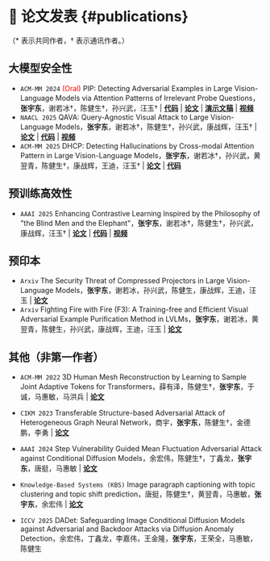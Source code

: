 
# 📝 论文发表 {#publications}
（* 表示共同作者，† 表示通讯作者。）

## 大模型安全性

- `ACM-MM 2024` <span style="color:red">(Oral)</span> PIP: Detecting Adversarial Examples in Large Vision-Language Models via Attention Patterns of Irrelevant Probe Questions，**张宇东**，谢若冰†，陈健生†，孙兴武，汪玉† \| [**代码**](https://github.com/btzyd/pip) \| [**论文**](https://dl.acm.org/doi/abs/10.1145/3664647.3685510) \| [**演示文稿**](https://nicsefc.ee.tsinghua.edu.cn/nics_file/pdf/523982cf-105a-4be6-818d-7543e10fa830.pdf) \| [**视频**](https://www.bilibili.com/video/BV183dnYHE6k)
- `NAACL 2025` QAVA: Query-Agnostic Visual Attack to Large Vision-Language Models，**张宇东**，谢若冰†，陈健生†，孙兴武，康战辉，汪玉† \| [**论文**](https://aclanthology.org/2025.naacl-long.512/) \| [**代码**](https://github.com/btzyd/qava) \| [**视频**](https://www.bilibili.com/video/BV1xD5hzSEXF)
- `ACM-MM 2025` DHCP: Detecting Hallucinations by Cross-modal Attention Pattern in Large Vision-Language Models，**张宇东**，谢若冰†，孙兴武，黄翌青，陈健生†，康战辉，王迪，汪玉† \| [**论文**](https://arxiv.org/abs/2411.18659) \| [**代码**](https://github.com/btzyd/DHCP)

## 预训练高效性

- `AAAI 2025` Enhancing Contrastive Learning Inspired by the Philosophy of "the Blind Men and the Elephant"，**张宇东**，谢若冰†，陈健生†，孙兴武，康战辉，汪玉† \| [**论文**](https://ojs.aaai.org/index.php/AAAI/article/view/34425) \| [**代码**](https://github.com/btzyd/JointCrop) \| [**视频**](https://www.bilibili.com/video/BV1xD5hzSEin)

## 预印本

- `Arxiv` The Security Threat of Compressed Projectors in Large Vision-Language Models，**张宇东**，谢若冰，孙兴武，陈健生，康战辉，王迪，汪玉 \| [**论文**](https://arxiv.org/abs/2506.00534)
- `Arxiv` Fighting Fire with Fire (F3): A Training-free and Efficient Visual Adversarial Example Purification Method in LVLMs，**张宇东**，谢若冰，黄翌青，陈健生，孙兴武，康战辉，王迪，汪玉 \| [**论文**](https://arxiv.org/abs/2506.01064)

## 其他（非第一作者）
- `ACM-MM 2022` 3D Human Mesh Reconstruction by Learning to Sample Joint Adaptive Tokens for Transformers，薛有泽，陈健生†，**张宇东**，于诚，马惠敏，马洪兵 \| [**论文**](https://dl.acm.org/doi/10.1145/3503161.3548133)

- `CIKM 2023` Transferable Structure-based Adversarial Attack of Heterogeneous Graph Neural Network，商宇，**张宇东**，陈健生†，金德鹏，李勇 \| [**论文**](https://dl.acm.org/doi/10.1145/3583780.3615095)

- `AAAI 2024` Step Vulnerability Guided Mean Fluctuation Adversarial Attack against Conditional Diffusion Models，余宏伟，陈健生†，丁鑫龙，**张宇东**，唐挺，马惠敏 \| [**论文**](https://dl.acm.org/doi/10.1609/aaai.v38i7.28503)

- `Knowledge-Based Systems (KBS)` Image paragraph captioning with topic clustering and topic shift prediction，唐挺，陈健生†，黄翌青，马惠敏，**张宇东**，余宏伟 \| [**论文**](https://www.sciencedirect.com/science/article/abs/pii/S0950705124000364)

- `ICCV 2025` DADet: Safeguarding Image Conditional Diffusion Models against Adversarial and Backdoor Attacks via Diffusion Anomaly Detection，余宏伟，丁鑫龙，李嘉伟，王金隆，**张宇东**，王荣全，马惠敏，陈健生